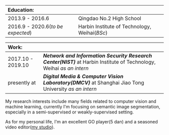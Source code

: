 |**Education:** | |
| :-------------  | :------------- |
|2013.9 - 2016.6 | Qingdao No.2 High School |
|2016.9 - 2020.6(*to be expected*) | Harbin Institute of Technology, Weihai(*BSc*) |

| **Work:** | |
| :-------------  | :------------- |
|2017.10 - 2019.10 | ***Network and Information Security Research Center(NIST)*** at Harbin Institute of Technology, Weihai *as an intern*|
|presently at | ***Digital Media & Computer Vision Laboratory(DMCV)*** at Shanghai Jiao Tong University *as an intern*|

My research interests include many fields related to computer vision and machine learning, currently I'm focusing on semantic image segmentation, especially in a semi-supervised or weakly-supervised setting.

As for my personal life, I'm an excellent GO player(5 dan) and a seasoned video editor([my studio](http://www.xianstudio.cn)).
